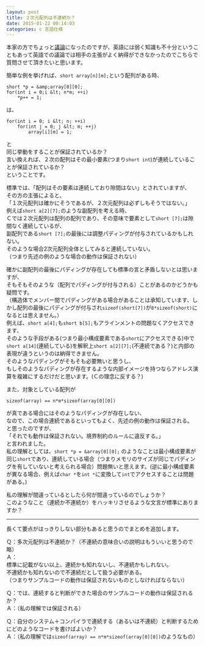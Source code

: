 ```yaml
---
layout: post
title: ２次元配列は不連続か？
date: 2015-01-22 00:14:03
categories: c 言語仕様
---
```

<p>本家の方でちょっと<a href="https://stackoverflow.com/questions/28070669/storage-mapping-function-for-multi-array-in-c/28070811#28070811">議論</a>になったのですが、英語には弱く知識も不十分ということもあって英語での議論では相手の主張がよく納得ができなかったのでこちらで質問させて頂きたいと思います。</p>

<p>簡単な例を挙げれば、<code>short array[n][m];</code>という配列がある時、</p>

```
short *p = &amp;array[0][0];
for(int i = 0;i &lt; n*m; ++i)
    *p++ = 1;
```

<p>は、</p>

```
for(int i = 0; i &lt; n; ++i)
    for(int j = 0; j &lt; m; ++j)
        array[i][m] = 1;
```

<p>と<br>
同じ挙動をすることが保証されているか？<br>
言い換えれば、２次の配列はその最小要素(つまり<code>short int</code>)が連続していることが保証されているか？<br>
ということです。</p>

<p>標準では、「配列はその要素は連続しており隙間はない」とされていますが、<br>
その方の主張によると、<br>
「１次元配列は確かにそうであるが、２次元配列は必ずしもそうではない。」<br>
例えば<code>short a[2][7];</code>のような副配列を考える時、<br>
Ｃでは２次元配列は配列の配列であり、その意味で要素として<code>short [7];</code>は隙間なく連続しているが、<br>
副配列である<code>short [7];</code>の最後には調整パディングが付与されているかもしれない。<br>
そのような場合2次元配列全体としてみると連続していない。<br>
（つまり先述の例のような場合の動作は保証されない）</p>

<p>確かに副配列の最後にパディングが存在しても標準の言と矛盾しないとは思いますが、<br>
そもそもそのような（配列でパディングが付与される）ことがあるのかどうかも疑問です。<br>
（構造体でメンバー間でパディングがある場合があることは承知しています、しかし配列の最後にパディングが付与され<code>sizeof(short[7])</code>が<code>8*sizeof(short)</code>になるとは思えません。）<br>
例えば、<code>short a[4];</code>も<code>short b[5];</code>もアラインメントの問題なくアクセスできます、<br>
そのような手段がある(つまり最小構成要素である<code>short</code>にアクセスできる)中で<code>short a[14]</code>(連続している)を解釈上<code>short a[2][7];</code>(不連続である？)と内部の表現が違うというのは納得できません。<br>
そのようなパディングがそもそも必要無いと思うし、<br>
もしそのようなパディングが存在するような内部イメージを持つならアドレス演算を複雑にするだけだと思います。(Ｃの理念に反する？)</p>

<p>また、対象としている配列が</p>

```
sizeof(array) == n*m*sizeof(array[0][0])
```

<p>が真である場合にはそのようなパディングが存在しない、<br>
なので、この場合連続であるといってもよく、先述の例の動作は保証される。<br>
と思ったのですが、<br>
「それでも動作は保証されない。境界制約のルールに違反する。」<br>
と言われました。<br>
私の理解としては、<code>short *p = &amp;array[0][0];</code> のようなことは最小構成要素が同じ<code>short</code>であり、連続している場合（つまりメモリのサイズが同じでパディングを有していないと考えられる場合）問題無いと思えます。(逆に最小構成要素が異なる場合、例えば<code>char *</code>を<code>int *</code>に変換して<code>int</code>でアクセスすることは問題がある。)</p>

<p>私の理解が間違っているとしたら何が間違っているのでしょうか？<br>
このようなこと（連続か不連続か）をハッキリさせるような文言が標準にありますか？</p>

<hr>

<p>長くて要点がはっきりしない部分もあると思うのでまとめを追加します。</p>

<p>Ｑ：多次元配列は不連続か？（不連続の意味合いの説明はもういいと思うので略）<br>
Ａ：<br>
標準に記載がない以上、連続かも知れないし、不連続かもしれない。<br>
不連続かも知れないので不連続だとして扱う必要がある。<br>
（つまりサンプルコードの動作は保証されないものとしなければならない）</p>

<p>Ｑ：では、連続すると判断ができた場合のサンプルコードの動作は保証されるか？<br>
Ａ：（私の理解では保証される）</p>

<p>Ｑ：自分のシステム＋コンパイラで連続する（あるいは不連続）と判断するためにどのようなコードを書けばよいか？<br>
Ａ：（私の理解では<code>sizeof(array) == n*m*sizeof(array[0][0])</code>のようなもの）</p>
